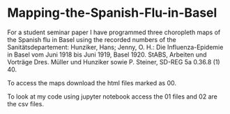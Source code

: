 # Mapping-the-Spanish-Flu-in-Basel
For a student seminar paper I have programmed three choropleth maps of the Spanish flu in Basel using the recorded numbers of the Sanitätsdepartement:
Hunziker, Hans; Jenny, O. H.: Die Influenza-Epidemie in Basel vom Juni 1918 bis Juni 1919, Basel 1920. StABS, Arbeiten und Vorträge Dres. Müller und Hunziker sowie P. Steiner, SD-REG 5a 0.36.8 (1) 40.

To access the maps download the html files marked as 00. 

To look at my code using jupyter notebook access the 01 files and 02 are the csv files.
